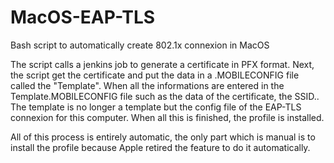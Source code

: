 # MacOS-EAP-TLS
Bash script to automatically create 802.1x connexion in MacOS

The script calls a jenkins job to generate a certificate in PFX format. Next, the script get the certificate and put the data in a .MOBILECONFIG file called the "Template". 
When all the informations are entered in the Template.MOBILECONFIG file such as the data of the certificate, the SSID.. The template is no longer a template but the config file of the EAP-TLS connexion for this computer.
When all this is finished, the profile is installed.

All of this process is entirely automatic, the only part which is manual is to install the profile because Apple retired the feature to do it automatically.
